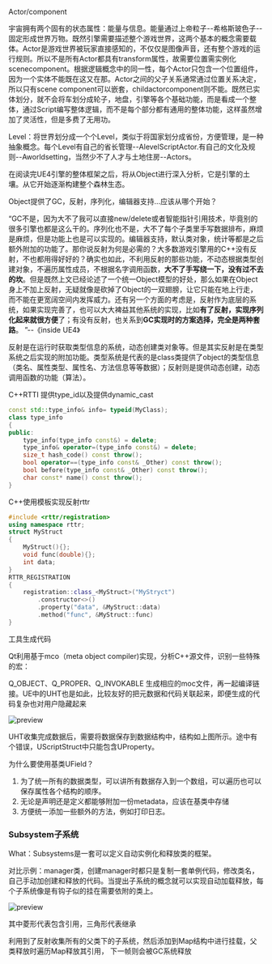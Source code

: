 Actor/component

宇宙拥有两个固有的状态属性：能量与信息。能量通过上帝粒子--希格斯玻色子--固定形成世界万物。既然引擎需要描述整个游戏世界，这两个基本的概念需要载体。Actor是游戏世界被玩家直接感知的，不仅仅是图像声音，还有整个游戏的运行规则。所以不是所有Actor都具有transform属性，故需要位置需实例化scenecomponent。根据逻辑概念中的同一性，每个Actor只包含一个位置组件，因为一个实体不能既在这又在那。Actor之间的父子关系通常通过位置关系决定，所以只有scene component可以嵌套，childactorcomponent则不能。既然已实体划分，就不会将车划分成轮子，地盘，引擎等各个基础功能，而是看成一个整体，通过Script编写整体逻辑，而不是每个部分都有通用的整体功能，这样虽然增加了灵活性，但是多费了无用功。

Level：将世界划分成一个个Level，类似于将国家划分成省份，方便管理，是一种抽象概念。每个Level有自己的省长管理--AlevelScriptActor.有自己的文化及规则--Aworldsetting，当然少不了人才与土地住房--Actors。







在阅读完UE4引擎的整体框架之后，将从Object进行深入分析，它是引擎的土壤。从它开始逐渐构建整个森林生态。

Object提供了GC，反射，序列化，编辑器支持...应该从哪个开始？

“GC不是，因为大不了我可以直接new/delete或者智能指针引用技术，毕竟别的很多引擎也都是这么干的。序列化也不是，大不了每个子类里手写数据排布，麻烦是麻烦，但是功能上也是可以实现的。编辑器支持，默认类对象，统计等都是之后额外附加的功能了。那你说反射为何是必需的？大多数游戏引擎用的C++没有反射，不也都用得好好的？确实也如此，不利用反射的那些功能，不动态根据类型创建对象，不遍历属性成员，不根据名字调用函数，**大不了手写绕一下，没有过不去的坎**。但是既然上文已经论述了一个统一Object模型的好处，那么如果在Object身上不加上反射，无疑就像是砍掉了Object的一双翅膀，让它只能在地上行走，而不能在更宽阔空间内发挥威力。还有另一个方面的考虑是，反射作为底层的系统，如果实现完善了，也可以大大裨益其他系统的实现，比如**有了反射，实现序列化起来就很方便**了；有没有反射，也关系到**GC实现时的方案选择，完全是两种套路**。 ”--《inside UE4》

反射是在运行时获取类型信息的系统，动态创建类对象等。但是其实反射是在类型系统之后实现的附加功能。类型系统是代表的是class类提供了object的类型信息（类名、属性类型、属性名、方法信息等等数据）；反射则是提供动态创建，动态调用函数的功能（算法）。

C++RTTI 提供type_id以及提供dynamic_cast

~~~c++
const std::type_info& info= typeid(MyClass);
class type_info
{
public:
    type_info(type_info const&) = delete;
    type_info& operator=(type_info const&) = delete;
    size_t hash_code() const throw();
    bool operator==(type_info const& _Other) const throw();
    bool before(type_info const& _Other) const throw();
    char const* name() const throw();   
}
~~~



C++使用模板实现反射rttr

~~~c++
#include <rttr/registration>
using namespace rttr;
struct MyStruct
{
    MyStruct(){};
    void func(double){};
    int data;
}
RTTR_REGISTRATION
{
	registration::class_<MyStruct>("MyStryct")
		.constructor<>()
		.property("data", &MyStruct::data)
		.method("func", &MyStruct::func)
}
~~~

工具生成代码

Qt利用基于mco（meta object compiler)实现，分析C++源文件，识别一些特殊的宏：

Q_OBJECT、Q_PROPER、Q_INVOKABLE 生成相应的moc文件，再一起编译链接。UE中的UHT也是如此，比较友好的把元数据和代码关联起来，即便生成的代码复杂也对用户隐藏起来

![preview](https://pic4.zhimg.com/v2-59142324b676346608c872022097d5c3_r.jpg) 

UHT收集完成数据后，需要将数据保存到数据结构中，结构如上图所示。途中有个错误，UScriptStruct中只能包含UProperty。

为什么要使用基类UField？

1. 为了统一所有的数据类型，可以讲所有数据存入到一个数组，可以遍历也可以保存属性各个结构的顺序。
2. 无论是声明还是定义都能够附加一份metadata，应该在基类中存储
3. 方便统一添加一些额外的方法，例如打印日志。



### Subsystem子系统

What：Subsystems是一套可以定义自动实例化和释放类的框架。

对比示例：manager类，创建manager时都只是复制一套单例代码，修改类名，自己手动加创建和释放的代码。当提出子系统的概念就可以实现自动加载释放，每个子系统像是有钩子似的挂在需要依附的类上。

![preview](https://picb.zhimg.com/v2-c4e2d200db7386c086cb59ab49a48449_r.jpg) 

其中菱形代表包含引用，三角形代表继承

利用到了反射收集所有的父类下的子系统，然后添加到Map结构中进行挂载，父类释放时遍历Map释放其引用， 下一帧则会被GC系统释放